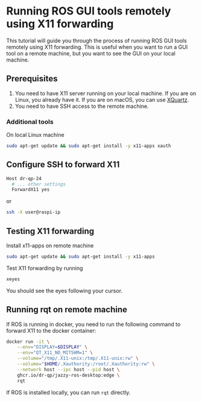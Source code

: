# Running ROS GUI tools remotely using X11 forwarding

This tutorial will guide you through the process of running ROS GUI tools remotely using X11 forwarding. This is useful when you want to run a GUI tool on a remote machine, but you want to see the GUI on your local machine.

## Prerequisites

1. You need to have X11 server running on your local machine. If you are on Linux, you already have it. If you are on macOS, you can use [XQuartz](https://www.xquartz.org/).
2. You need to have SSH access to the remote machine.

### Additional tools

On local Linux machine

```bash
sudo apt-get update && sudo apt-get install -y x11-apps xauth
```

## Configure SSH to forward X11

```bash
Host dr-qp-24
  # ... other settings
  ForwardX11 yes
```

or

```bash
ssh -X user@raspi-ip
```

## Testing X11 forwarding

Install x11-apps on remote machine

```bash
sudo apt-get update && sudo apt-get install -y x11-apps
```

Test X11 forwarding by running

```bash
xeyes
```

You should see the eyes following your cursor.

## Running rqt on remote machine

If ROS is running in docker, you need to run the following command to forward X11 to the docker container:

```bash
docker run -it \
    --env="DISPLAY=$DISPLAY" \
    --env="QT_X11_NO_MITSHM=1" \
    --volume="/tmp/.X11-unix:/tmp/.X11-unix:rw" \
    --volume="$HOME/.Xauthority:/root/.Xauthority:rw" \
    --network host --ipc host --pid host \
    ghcr.io/dr-qp/jazzy-ros-desktop:edge \
    rqt
```

If ROS is installed locally, you can run `rqt` directly.
